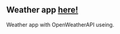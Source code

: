 
## Weather app [here!](https://pyataevsv.github.io/odin-js-reactweather/)
Weather app with OpenWeatherAPI useing.


